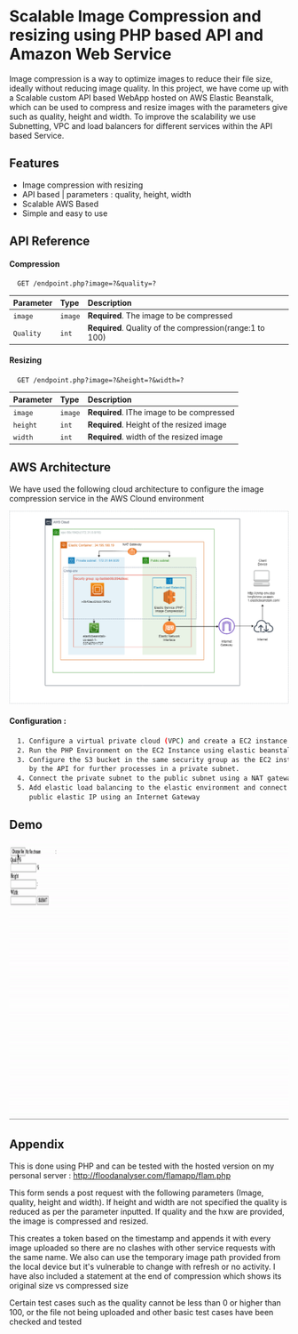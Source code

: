 
# Scalable Image Compression and resizing using PHP based API and Amazon Web Service
 Image compression is a way to optimize images to reduce their file size, ideally without reducing image quality. In this project, we have come up with a Scalable custom API based WebApp hosted on AWS Elastic Beanstalk, which can be used to compress and resize images with the parameters give such as quality, height and width. To improve the scalability we use Subnetting, VPC and load balancers for different services within the API based Service. 
## Features

- Image compression with resizing
- API based | parameters : quality, height, width
- Scalable AWS Based
- Simple and easy to use

  
## API Reference 

#### Compression 

```http
  GET /endpoint.php?image=?&quality=?
```


| Parameter | Type     | Description                | 
| :-------- | :------- | :------------------------- |
| `image` | `image` | **Required**. The image to be compressed |
| `Quality` | `int` | **Required**. Quality of the compression(range:1 to 100) |



#### Resizing

```http
  GET /endpoint.php?image=?&height=?&width=?
```

| Parameter | Type     | Description                       |
| :-------- | :------- | :-------------------------------- |
| `image`      | `image` | **Required**. IThe image to be compressed |
| `height`      | `int` | **Required**. Height of the resized image |
| `width`      | `int` | **Required**. width of the resized image |


## AWS Architecture

We have used the following cloud architecture to configure the image compression service in the AWS Clound environment 

<img src="images/Arch.png" alt="AWS-Arch Diagram" border="0">


#### Configuration :
```bash
  1. Configure a virtual private cloud (VPC) and create a EC2 instance running Linux 
  2. Run the PHP Environment on the EC2 Instance using elastic beanstalk.
  3. Configure the S3 bucket in the same security group as the EC2 instance to store the images recieved
     by the API for further processes in a private subnet.
  4. Connect the private subnet to the public subnet using a NAT gateway
  5. Add elastic load balancing to the elastic environment and connect it to the 
     public elastic IP using an Internet Gateway
```

  
## Demo

<img src="images/imgcompress.gif" alt="Image Compression" width="1200" height="500">

## Appendix

This is done using PHP and can be tested with the hosted version on my personal server : http://floodanalyser.com/flamapp/flam.php


This form sends a post request with the following parameters (Image, quality, height and width). If height and width are not specified the quality is reduced as per the parameter inputted. If quality and the hxw are provided, the image is compressed and resized.

This creates a token based on the timestamp and appends it with every image uploaded so there are no clashes with other service requests with the same name. We also can use the temporary image path provided from the local device but it's vulnerable to change with refresh or no activity. I have also included a statement at the end of compression which shows its original size vs compressed size

Certain test cases such as the quality cannot be less than 0 or higher than 100, or the file not being uploaded and other basic test cases have been checked and tested


  

